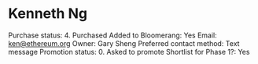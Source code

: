 # Kenneth Ng

Purchase status: 4. Purchased
Added to Bloomerang: Yes
Email: ken@ethereum.org
Owner: Gary Sheng
Preferred contact method: Text message
Promotion status: 0. Asked to promote
Shortlist for Phase 1?: Yes